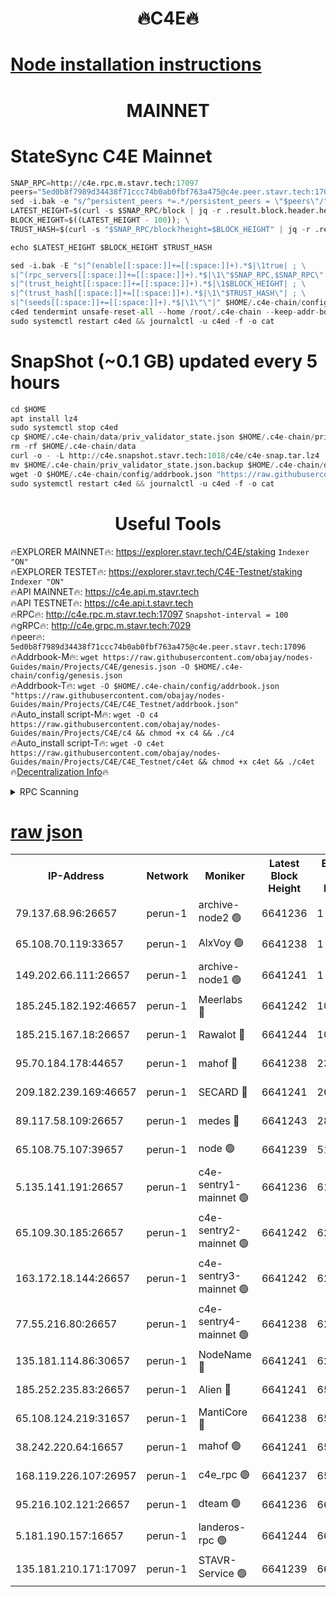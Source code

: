 <h1 align="center"> 🔥C4E🔥</h1>

[Node installation instructions](https://github.com/obajay/nodes-Guides/tree/main/Projects/C4E)
=

<h1 align="center"> MAINNET</h1>

# StateSync C4E Mainnet
```python
SNAP_RPC=http://c4e.rpc.m.stavr.tech:17097
peers="5ed0b8f7989d34438f71ccc74b0ab0fbf763a475@c4e.peer.stavr.tech:17096"
sed -i.bak -e "s/^persistent_peers *=.*/persistent_peers = \"$peers\"/" $HOME/.c4e-chain/config/config.toml
LATEST_HEIGHT=$(curl -s $SNAP_RPC/block | jq -r .result.block.header.height); \
BLOCK_HEIGHT=$((LATEST_HEIGHT - 100)); \
TRUST_HASH=$(curl -s "$SNAP_RPC/block?height=$BLOCK_HEIGHT" | jq -r .result.block_id.hash)

echo $LATEST_HEIGHT $BLOCK_HEIGHT $TRUST_HASH

sed -i.bak -E "s|^(enable[[:space:]]+=[[:space:]]+).*$|\1true| ; \
s|^(rpc_servers[[:space:]]+=[[:space:]]+).*$|\1\"$SNAP_RPC,$SNAP_RPC\"| ; \
s|^(trust_height[[:space:]]+=[[:space:]]+).*$|\1$BLOCK_HEIGHT| ; \
s|^(trust_hash[[:space:]]+=[[:space:]]+).*$|\1\"$TRUST_HASH\"| ; \
s|^(seeds[[:space:]]+=[[:space:]]+).*$|\1\"\"|" $HOME/.c4e-chain/config/config.toml
c4ed tendermint unsafe-reset-all --home /root/.c4e-chain --keep-addr-book
sudo systemctl restart c4ed && journalctl -u c4ed -f -o cat
```
# SnapShot (~0.1 GB) updated every 5 hours
```python
cd $HOME
apt install lz4
sudo systemctl stop c4ed
cp $HOME/.c4e-chain/data/priv_validator_state.json $HOME/.c4e-chain/priv_validator_state.json.backup
rm -rf $HOME/.c4e-chain/data
curl -o - -L http://c4e.snapshot.stavr.tech:1018/c4e/c4e-snap.tar.lz4 | lz4 -c -d - | tar -x -C $HOME/.c4e-chain --strip-components 2
mv $HOME/.c4e-chain/priv_validator_state.json.backup $HOME/.c4e-chain/data/priv_validator_state.json
wget -O $HOME/.c4e-chain/config/addrbook.json "https://raw.githubusercontent.com/obajay/nodes-Guides/main/Projects/C4E/addrbook.json"
sudo systemctl restart c4ed && journalctl -u c4ed -f -o cat
```
 <h1 align="center"> Useful Tools</h1>

🔥EXPLORER MAINNET🔥:  https://explorer.stavr.tech/C4E/staking            `Indexer "ON"` \
🔥EXPLORER TESTET🔥:   https://explorer.stavr.tech/C4E-Testnet/staking     `Indexer "ON"` \
🔥API MAINNET🔥:       https://c4e.api.m.stavr.tech \
🔥API TESTNET🔥:       https://c4e.api.t.stavr.tech \
🔥RPC🔥:               http://c4e.rpc.m.stavr.tech:17097                  `Snapshot-interval = 100` \
🔥gRPC🔥:              http://c4e.grpc.m.stavr.tech:7029 \
🔥peer🔥:              `5ed0b8f7989d34438f71ccc74b0ab0fbf763a475@c4e.peer.stavr.tech:17096` \
🔥Addrbook-M🔥:    ```wget https://raw.githubusercontent.com/obajay/nodes-Guides/main/Projects/C4E/genesis.json -O $HOME/.c4e-chain/config/genesis.json``` \
🔥Addrbook-T🔥:    ```wget -O $HOME/.c4e-chain/config/addrbook.json "https://raw.githubusercontent.com/obajay/nodes-Guides/main/Projects/C4E/C4E_Testnet/addrbook.json"``` \
🔥Auto_install script-M🔥: ```wget -O c4 https://raw.githubusercontent.com/obajay/nodes-Guides/main/Projects/C4E/c4 && chmod +x c4 && ./c4``` \
🔥Auto_install script-T🔥: ```wget -O c4et https://raw.githubusercontent.com/obajay/nodes-Guides/main/Projects/C4E/C4E_Testnet/c4et && chmod +x c4et && ./c4et``` \
🔥[Decentralization Info](https://github.com/obajay/StateSync-snapshots/tree/main/Projects/C4E/Decentralization)🔥




<details>
<summary>RPC Scanning</summary>

<h2 align="center"> We scan nodes in real time every 4 hours. And we provide the final result of RPC endpoints.
We cannot influence the operation of these nodes in any way. </h2>


```python
If Voting Power is higher than 0 --> then the Node is a validator of the network and may be subject to attack and be a potential threat to the chain.
```
```python
We marked such validators with a red symbol
```

</details>

[raw json](https://rpc-check.c4e.stavr.tech/c4e/rpc-c4e-result.json)
=



<table><tr><th>IP-Address</th><th>Network</th><th>Moniker</th><th>Latest Block Height</th><th>Earliest Block Height</th><th>Catching Up</th><th>Tx Index</th><th>Voting Power</th><th>Scan Time</th></tr><tr><td>79.137.68.96:26657</td><td>perun-1</td><td>archive-node2 🟢</td><td>6641236</td><td>1</td><td>False</td><td>on</td><td>0</td><td>2024-01-08T11:24:39.367819348UTC</td></tr><tr><td>65.108.70.119:33657</td><td>perun-1</td><td>AlxVoy 🟢</td><td>6641238</td><td>1</td><td>False</td><td>on</td><td>0</td><td>2024-01-08T11:24:53.648264493UTC</td></tr><tr><td>149.202.66.111:26657</td><td>perun-1</td><td>archive-node1 🟢</td><td>6641241</td><td>1</td><td>False</td><td>on</td><td>0</td><td>2024-01-08T11:25:10.062171732UTC</td></tr><tr><td>185.245.182.192:46657</td><td>perun-1</td><td>Meerlabs 🔴</td><td>6641242</td><td>1051501</td><td>False</td><td>on</td><td>527310</td><td>2024-01-08T11:25:15.674449228UTC</td></tr><tr><td>185.215.167.18:26657</td><td>perun-1</td><td>Rawalot 🔴</td><td>6641244</td><td>1090501</td><td>False</td><td>on</td><td>701423</td><td>2024-01-08T11:25:27.682784256UTC</td></tr><tr><td>95.70.184.178:44657</td><td>perun-1</td><td>mahof 🔴</td><td>6641238</td><td>2342001</td><td>False</td><td>off</td><td>1862169</td><td>2024-01-08T11:24:52.844107386UTC</td></tr><tr><td>209.182.239.169:46657</td><td>perun-1</td><td>SECARD 🔴</td><td>6641241</td><td>2616101</td><td>False</td><td>off</td><td>1136703</td><td>2024-01-08T11:25:07.371988611UTC</td></tr><tr><td>89.117.58.109:26657</td><td>perun-1</td><td>medes 🔴</td><td>6641243</td><td>2826001</td><td>False</td><td>off</td><td>1484927</td><td>2024-01-08T11:25:22.866512499UTC</td></tr><tr><td>65.108.75.107:39657</td><td>perun-1</td><td>node 🟢</td><td>6641239</td><td>5198801</td><td>False</td><td>on</td><td>0</td><td>2024-01-08T11:24:56.120089523UTC</td></tr><tr><td>5.135.141.191:26657</td><td>perun-1</td><td>c4e-sentry1-mainnet 🟢</td><td>6641236</td><td>6198001</td><td>False</td><td>on</td><td>0</td><td>2024-01-08T11:24:38.638700011UTC</td></tr><tr><td>65.109.30.185:26657</td><td>perun-1</td><td>c4e-sentry2-mainnet 🟢</td><td>6641242</td><td>6238301</td><td>False</td><td>on</td><td>0</td><td>2024-01-08T11:25:15.278002361UTC</td></tr><tr><td>163.172.18.144:26657</td><td>perun-1</td><td>c4e-sentry3-mainnet 🟢</td><td>6641242</td><td>6239001</td><td>False</td><td>on</td><td>0</td><td>2024-01-08T11:25:16.363535728UTC</td></tr><tr><td>77.55.216.80:26657</td><td>perun-1</td><td>c4e-sentry4-mainnet 🟢</td><td>6641238</td><td>6241001</td><td>False</td><td>on</td><td>0</td><td>2024-01-08T11:24:53.312546388UTC</td></tr><tr><td>135.181.114.86:30657</td><td>perun-1</td><td>NodeName 🔴</td><td>6641241</td><td>6284301</td><td>False</td><td>off</td><td>140751</td><td>2024-01-08T11:25:10.426875708UTC</td></tr><tr><td>185.252.235.83:26657</td><td>perun-1</td><td>Alien 🔴</td><td>6641241</td><td>6502501</td><td>False</td><td>on</td><td>1136703</td><td>2024-01-08T11:25:10.737650047UTC</td></tr><tr><td>65.108.124.219:31657</td><td>perun-1</td><td>MantiCore 🔴</td><td>6641238</td><td>6541238</td><td>False</td><td>off</td><td>193228</td><td>2024-01-08T11:24:52.381234446UTC</td></tr><tr><td>38.242.220.64:16657</td><td>perun-1</td><td>mahof 🟢</td><td>6641241</td><td>6545801</td><td>False</td><td>off</td><td>0</td><td>2024-01-08T11:25:07.725263504UTC</td></tr><tr><td>168.119.226.107:26957</td><td>perun-1</td><td>c4e_rpc 🟢</td><td>6641237</td><td>6554001</td><td>False</td><td>on</td><td>0</td><td>2024-01-08T11:24:45.796812445UTC</td></tr><tr><td>95.216.102.121:26657</td><td>perun-1</td><td>dteam 🟢</td><td>6641236</td><td>6626001</td><td>False</td><td>on</td><td>0</td><td>2024-01-08T11:24:38.991140193UTC</td></tr><tr><td>5.181.190.157:16657</td><td>perun-1</td><td>landeros-rpc 🟢</td><td>6641244</td><td>6636001</td><td>False</td><td>on</td><td>0</td><td>2024-01-08T11:25:27.324777705UTC</td></tr><tr><td>135.181.210.171:17097</td><td>perun-1</td><td>STAVR-Service 🟢</td><td>6641239</td><td>6639001</td><td>False</td><td>on</td><td>0</td><td>2024-01-08T11:24:58.500086303UTC</td></tr></table>
